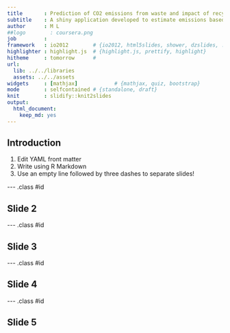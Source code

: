 ```yaml
---
title       : Prediction of CO2 emissions from waste and impact of recycling
subtitle    : A shiny application developed to estimate emissions based on household and recycling habits
author      : M L
##logo        : coursera.png
job         : 
framework   : io2012        # {io2012, html5slides, shower, dzslides, ...}
highlighter : highlight.js  # {highlight.js, prettify, highlight}
hitheme     : tomorrow      # 
url:
  lib: ../../libraries
  assets: ../../assets
widgets     : [mathjax]            # {mathjax, quiz, bootstrap}
mode        : selfcontained # {standalone, draft}
knit        : slidify::knit2slides
output: 
  html_document: 
    keep_md: yes
---
```


## Introduction

1. Edit YAML front matter
2. Write using R Markdown
3. Use an empty line followed by three dashes to separate slides!

--- .class #id 

## Slide 2

--- .class #id 

## Slide 3

--- .class #id 

## Slide 4

--- .class #id 

## Slide 5


